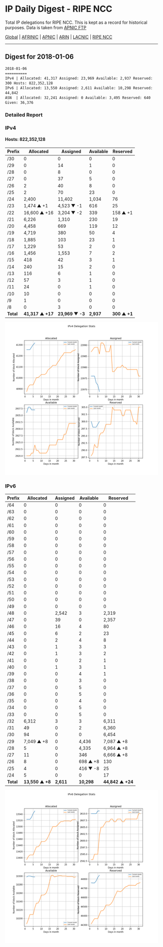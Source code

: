 # IP Daily Digest - RIPE NCC

Total IP delegations for RIPE NCC. This is kept as a record for historical purposes. Data is taken from [APNIC FTP](https://ftp.apnic.net/)

[Global](https://github.com/csmets/IP-Daily-Digest) | [AFRINIC](https://github.com/csmets/IP-Daily-Digest/tree/master/archives/AFRINIC) | [APNIC](https://github.com/csmets/IP-Daily-Digest/tree/master/archives/APNIC) | [ARIN](https://github.com/csmets/IP-Daily-Digest/tree/master/archives/ARIN) | [LACNIC](https://github.com/csmets/IP-Daily-Digest/tree/master/archives/LACNIC) | [RIPE NCC](https://github.com/csmets/IP-Daily-Digest/tree/master/archives/RIPE_NCC)

---

## Digest for 2018-01-06
```
2018-01-06
==========
IPv4 | Allocated: 41,317 Assigned: 23,969 Available: 2,937 Reserved: 300 Hosts: 822,352,128
IPv6 | Allocated: 13,550 Assigned: 2,611 Available: 10,298 Reserved: 44,842
ASN  | Allocated: 32,241 Assigned: 0 Available: 3,495 Reserved: 640 Given: 36,376
```

### Detailed Report

### IPv4

#### Hosts: **822,352,128**

| Prefix | Allocated | Assigned | Available | Reserved |
| ----- | ----- | ----- | ----- | ----- |
| /30 | 0 | 0 | 0 | 0 |
| /29 | 0 | 14 | 1 | 0 |
| /28 | 0 | 8 | 0 | 0 |
| /27 | 0 | 37 | 5 | 0 |
| /26 | 2 | 40 | 8 | 0 |
| /25 | 2 | 70 | 23 | 0 |
| /24 | 2,400 | 11,402 | 1,034 | 76 |
| /23 | 1,474 ▲ +1 | 4,523 ▼ -1 | 616 | 25 |
| /22 | 16,600 ▲ +16 | 3,204 ▼ -2 | 339 | 158 ▲ +1 |
| /21 | 6,226 | 1,310 | 230 | 19 |
| /20 | 4,458 | 669 | 119 | 12 |
| /19 | 4,719 | 380 | 50 | 4 |
| /18 | 1,885 | 103 | 23 | 1 |
| /17 | 1,229 | 53 | 2 | 0 |
| /16 | 1,456 | 1,553 | 7 | 2 |
| /15 | 418 | 42 | 3 | 1 |
| /14 | 240 | 15 | 2 | 0 |
| /13 | 116 | 6 | 1 | 0 |
| /12 | 57 | 3 | 1 | 0 |
| /11 | 24 | 0 | 1 | 0 |
| /10 | 10 | 0 | 0 | 0 |
| /9 | 1 | 0 | 0 | 0 |
| /8 | 0 | 3 | 0 | 0 |
| **Total** | **41,317 ▲ +17** | **23,969 ▼ -3** | **2,937** | **300 ▲ +1** |

![ipv4-stats](ipv4-figure.png)

### IPv6

| Prefix | Allocated | Assigned | Available | Reserved |
| ----- | ----- | ----- | ----- | ----- |
| /64 | 0 | 0 | 0 | 0 |
| /63 | 0 | 0 | 0 | 0 |
| /62 | 0 | 0 | 0 | 0 |
| /61 | 0 | 0 | 0 | 0 |
| /60 | 0 | 0 | 0 | 0 |
| /59 | 0 | 0 | 0 | 0 |
| /58 | 0 | 0 | 0 | 0 |
| /57 | 0 | 0 | 0 | 0 |
| /56 | 0 | 0 | 0 | 0 |
| /55 | 0 | 0 | 0 | 0 |
| /54 | 0 | 0 | 0 | 0 |
| /53 | 0 | 0 | 0 | 0 |
| /52 | 0 | 0 | 0 | 0 |
| /51 | 0 | 0 | 0 | 0 |
| /50 | 0 | 0 | 0 | 0 |
| /49 | 0 | 0 | 0 | 0 |
| /48 | 0 | 2,542 | 3 | 2,319 |
| /47 | 0 | 39 | 0 | 2,357 |
| /46 | 0 | 16 | 4 | 80 |
| /45 | 0 | 6 | 2 | 23 |
| /44 | 0 | 2 | 4 | 8 |
| /43 | 0 | 1 | 3 | 3 |
| /42 | 0 | 1 | 3 | 2 |
| /41 | 0 | 0 | 2 | 1 |
| /40 | 0 | 1 | 3 | 1 |
| /39 | 0 | 0 | 4 | 1 |
| /38 | 0 | 0 | 3 | 0 |
| /37 | 0 | 0 | 5 | 0 |
| /36 | 0 | 0 | 5 | 0 |
| /35 | 0 | 0 | 4 | 0 |
| /34 | 0 | 0 | 5 | 0 |
| /33 | 0 | 0 | 5 | 0 |
| /32 | 6,312 | 3 | 3 | 6,311 |
| /31 | 49 | 0 | 2 | 6,360 |
| /30 | 94 | 0 | 0 | 6,454 |
| /29 | 7,049 ▲ +8 | 0 | 4,436 | 7,087 ▲ +8 |
| /28 | 5 | 0 | 4,335 | 6,964 ▲ +8 |
| /27 | 11 | 0 | 346 | 6,666 ▲ +8 |
| /26 | 8 | 0 | 698 ▲ +8 | 130 |
| /25 | 4 | 0 | 416 ▼ -8 | 25 |
| /24 | 5 | 0 | 0 | 17 |
| **Total** | **13,550 ▲ +8** | **2,611** | **10,298** | **44,842 ▲ +24** |

![ipv6-stats](ipv6-figure.png)